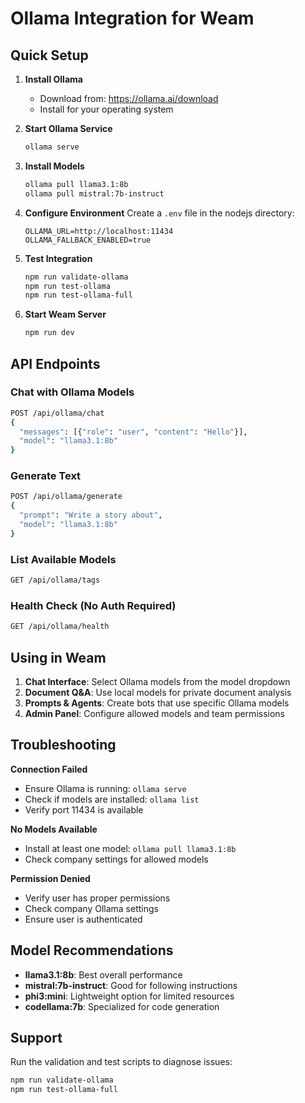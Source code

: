 # Ollama Integration for Weam

## Quick Setup

1. **Install Ollama**
   - Download from: https://ollama.ai/download
   - Install for your operating system

2. **Start Ollama Service**
   ```bash
   ollama serve
   ```

3. **Install Models**
   ```bash
   ollama pull llama3.1:8b
   ollama pull mistral:7b-instruct
   ```

4. **Configure Environment**
   Create a `.env` file in the nodejs directory:
   ```
   OLLAMA_URL=http://localhost:11434
   OLLAMA_FALLBACK_ENABLED=true
   ```

5. **Test Integration**
   ```bash
   npm run validate-ollama
   npm run test-ollama
   npm run test-ollama-full
   ```

6. **Start Weam Server**
   ```bash
   npm run dev
   ```

## API Endpoints

### Chat with Ollama Models
```bash
POST /api/ollama/chat
{
  "messages": [{"role": "user", "content": "Hello"}],
  "model": "llama3.1:8b"
}
```

### Generate Text
```bash
POST /api/ollama/generate
{
  "prompt": "Write a story about",
  "model": "llama3.1:8b"
}
```

### List Available Models
```bash
GET /api/ollama/tags
```

### Health Check (No Auth Required)
```bash
GET /api/ollama/health
```

## Using in Weam

1. **Chat Interface**: Select Ollama models from the model dropdown
2. **Document Q&A**: Use local models for private document analysis
3. **Prompts & Agents**: Create bots that use specific Ollama models
4. **Admin Panel**: Configure allowed models and team permissions

## Troubleshooting

**Connection Failed**
- Ensure Ollama is running: `ollama serve`
- Check if models are installed: `ollama list`
- Verify port 11434 is available

**No Models Available**
- Install at least one model: `ollama pull llama3.1:8b`
- Check company settings for allowed models

**Permission Denied**
- Verify user has proper permissions
- Check company Ollama settings
- Ensure user is authenticated

## Model Recommendations

- **llama3.1:8b**: Best overall performance
- **mistral:7b-instruct**: Good for following instructions
- **phi3:mini**: Lightweight option for limited resources
- **codellama:7b**: Specialized for code generation

## Support

Run the validation and test scripts to diagnose issues:
```bash
npm run validate-ollama
npm run test-ollama-full
```
